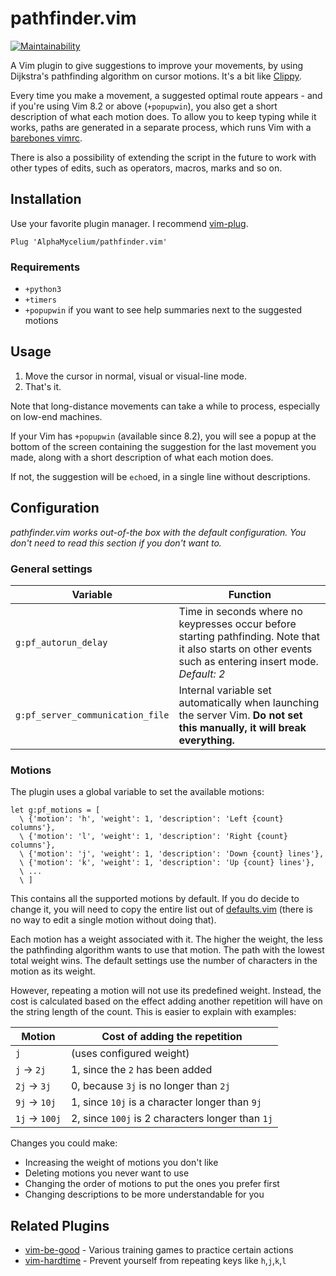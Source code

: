 # pathfinder.vim

[![Maintainability](https://api.codeclimate.com/v1/badges/39c08aa4ab5468133a9c/maintainability)](https://codeclimate.com/github/AlphaMycelium/pathfinder.vim/maintainability)

A Vim plugin to give suggestions to improve your movements, by using Dijkstra's
pathfinding algorithm on cursor motions. It's a bit like [Clippy][office-assistant].

Every time you make a movement, a suggested optimal route appears - and if
you're using Vim 8.2 or above (`+popupwin`), you also get a short description
of what each motion does. To allow you to keep typing while it works, paths are
generated in a separate process, which runs Vim with a [barebones vimrc](serverrc.vim).

There is also a possibility of extending the script in the future to work with
other types of edits, such as operators, macros, marks and so on.

[office-assistant]: https://en.wikipedia.org/wiki/Office_Assistant

## Installation

Use your favorite plugin manager. I recommend
[vim-plug](https://github.com/junegunn/vim-plug).

```vim
Plug 'AlphaMycelium/pathfinder.vim'
```

### Requirements

- `+python3`
- `+timers`
- `+popupwin` if you want to see help summaries next to the suggested motions

## Usage

1. Move the cursor in normal, visual or visual-line mode.
2. That's it.

Note that long-distance movements can take a while to process, especially on
low-end machines.

If your Vim has `+popupwin` (available since 8.2), you will see a popup at the
bottom of the screen containing the suggestion for the last movement you made,
along with a short description of what each motion does.

If not, the suggestion will be `echo`ed, in a single line without descriptions.

## Configuration

*pathfinder.vim works out-of-the box with the default configuration. You don't
need to read this section if you don't want to.*

### General settings

| Variable | Function |
| --- | --- |
| `g:pf_autorun_delay` | Time in seconds where no keypresses occur before starting pathfinding. Note that it also starts on other events such as entering insert mode.<br>*Default: 2* |
| `g:pf_server_communication_file` | Internal variable set automatically when launching the server Vim. **Do not set this manually, it will break everything.** |

### Motions

The plugin uses a global variable to set the available motions:

```vim
let g:pf_motions = [
  \ {'motion': 'h', 'weight': 1, 'description': 'Left {count} columns'},
  \ {'motion': 'l', 'weight': 1, 'description': 'Right {count} columns'},
  \ {'motion': 'j', 'weight': 1, 'description': 'Down {count} lines'},
  \ {'motion': 'k', 'weight': 1, 'description': 'Up {count} lines'},
  \ ...
  \ ]
```

This contains all the supported motions by default. If you do decide to change
it, you will need to copy the entire list out of [defaults.vim](plugin/defaults.vim)
(there is no way to edit a single motion without doing that).

Each motion has a weight associated with it. The higher the weight, the less
the pathfinding algorithm wants to use that motion. The path with the lowest
total weight wins. The default settings use the number of characters in the
motion as its weight.

However, repeating a motion will not use its predefined weight. Instead, the
cost is calculated based on the effect adding another repetition will have on
the string length of the count. This is easier to explain with examples:

| Motion | Cost of adding the repetition |
| --- | --- |
| `j` | (uses configured weight) |
| `j` -> `2j` | 1, since the `2` has been added |
| `2j` -> `3j` | 0, because `3j` is no longer than `2j` |
| `9j` -> `10j` | 1, since `10j` is a character longer than `9j` |
| `1j` -> `100j` | 2, since `100j` is 2 characters longer than `1j` |

Changes you could make:

- Increasing the weight of motions you don't like
- Deleting motions you never want to use
- Changing the order of motions to put the ones you prefer first
- Changing descriptions to be more understandable for you

## Related Plugins

- [vim-be-good](https://github.com/ThePrimeagen/vim-be-good) - Various training games to practice certain actions
- [vim-hardtime](https://github.com/takac/vim-hardtime) - Prevent yourself from repeating keys like `h`,`j`,`k`,`l`
